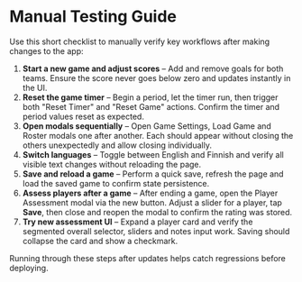 # Manual Testing Guide

Use this short checklist to manually verify key workflows after making changes to the app:

1. **Start a new game and adjust scores** – Add and remove goals for both teams. Ensure the score never goes below zero and updates instantly in the UI.
2. **Reset the game timer** – Begin a period, let the timer run, then trigger both "Reset Timer" and "Reset Game" actions. Confirm the timer and period values reset as expected.
3. **Open modals sequentially** – Open Game Settings, Load Game and Roster modals one after another. Each should appear without closing the others unexpectedly and allow closing individually.
4. **Switch languages** – Toggle between English and Finnish and verify all visible text changes without reloading the page.
5. **Save and reload a game** – Perform a quick save, refresh the page and load the saved game to confirm state persistence.
6. **Assess players after a game** – After ending a game, open the Player Assessment modal via the new button. Adjust a slider for a player, tap **Save**, then close and reopen the modal to confirm the rating was stored.
7. **Try new assessment UI** – Expand a player card and verify the segmented overall selector, sliders and notes input work. Saving should collapse the card and show a checkmark.

Running through these steps after updates helps catch regressions before deploying.
